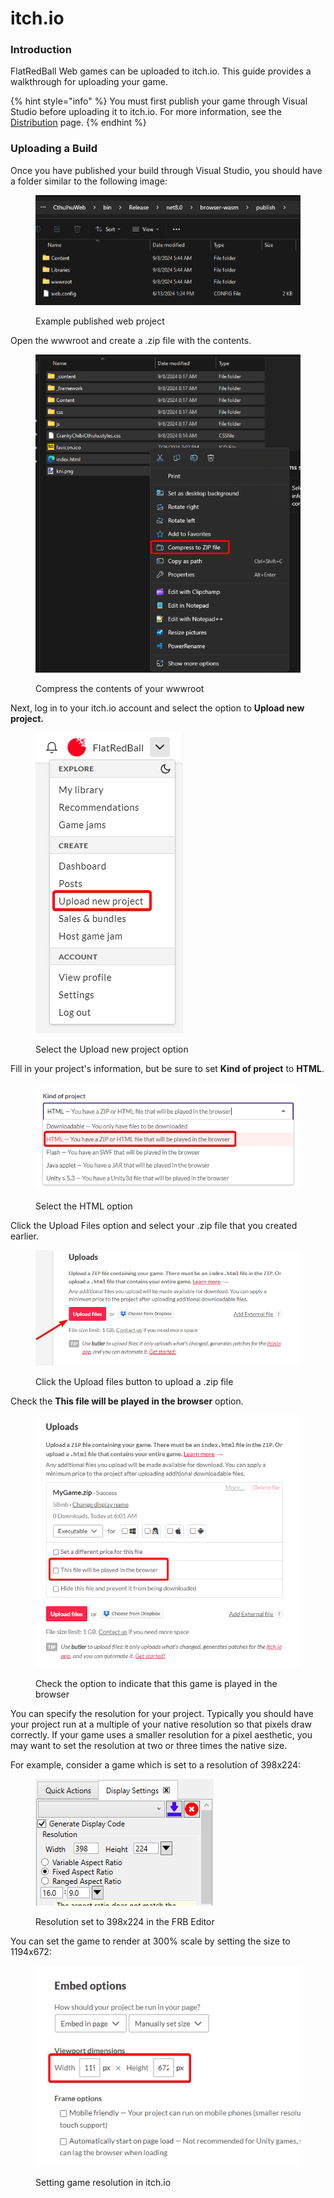# itch.io

### Introduction

FlatRedBall Web games can be uploaded to itch.io. This guide provides a walkthrough for uploading your game.

{% hint style="info" %}
You must first publish your game through Visual Studio before uploading it to itch.io. For more information, see the [Distribution](./#distributing-flatredball-web-games) page.
{% endhint %}

### Uploading a Build

Once you have published your build through Visual Studio, you should have a folder similar to the following image:

<figure><img src="../../.gitbook/assets/image (155).png" alt=""><figcaption><p>Example published web project</p></figcaption></figure>

Open the wwwroot and create a .zip file with the contents.

<figure><img src="../../.gitbook/assets/image (160).png" alt=""><figcaption><p>Compress the contents of your wwwroot</p></figcaption></figure>

Next, log in to your itch.io account and select the option to **Upload new project.**

<figure><img src="../../.gitbook/assets/image (156).png" alt=""><figcaption><p>Select the Upload new project option</p></figcaption></figure>

Fill in your project's information, but be sure to set **Kind of project** to **HTML**.

<figure><img src="../../.gitbook/assets/image (157).png" alt=""><figcaption><p>Select the HTML option</p></figcaption></figure>

Click the Upload Files option and select your .zip file that you created earlier.

<figure><img src="../../.gitbook/assets/image (158).png" alt=""><figcaption><p>Click the Upload files button to upload a .zip file</p></figcaption></figure>

Check the **This file will be played in the browser** option.

<figure><img src="../../.gitbook/assets/image (159).png" alt=""><figcaption><p>Check the option to indicate that this game is played in the browser</p></figcaption></figure>

You can specify the resolution for your project. Typically you should have your project run at a multiple of your native resolution so that pixels draw correctly. If your game uses a smaller resolution for a pixel aesthetic, you may want to set the resolution at two or three times the native size.

For example, consider a game which is set to a resolution of 398x224:

<figure><img src="../../.gitbook/assets/image.png" alt=""><figcaption><p>Resolution set to 398x224 in the FRB Editor</p></figcaption></figure>

You can set the game to render at 300% scale by setting the size to 1194x672:

<figure><img src="../../.gitbook/assets/image (1).png" alt=""><figcaption><p>Setting game resolution in itch.io</p></figcaption></figure>
